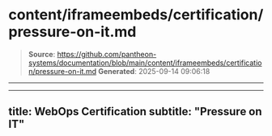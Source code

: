 # content/iframeembeds/certification/pressure-on-it.md

> **Source**: https://github.com/pantheon-systems/documentation/blob/main/content/iframeembeds/certification/pressure-on-it.md
> **Generated**: 2025-09-14 09:06:18

---

---
title: WebOps Certification
subtitle: "Pressure on IT"
---

<Partial file="certification-guide/pressure-on-it.md" />
